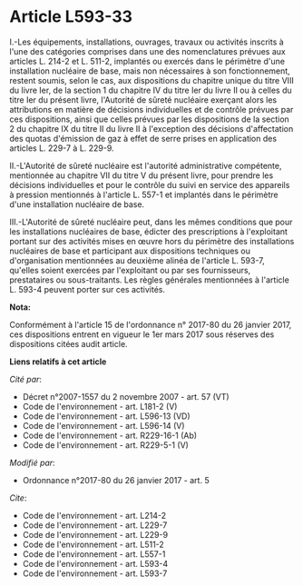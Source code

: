 # Article L593-33

I.-Les équipements, installations, ouvrages, travaux ou activités inscrits à l'une des catégories comprises dans une des
nomenclatures prévues aux articles L. 214-2 et L. 511-2, implantés ou exercés dans le périmètre d'une installation nucléaire
de base, mais non nécessaires à son fonctionnement, restent soumis, selon le cas, aux dispositions du chapitre unique du
titre VIII du livre Ier, de la section 1 du chapitre IV du titre Ier du livre II ou à celles du titre Ier du présent livre,
l'Autorité de sûreté nucléaire exerçant alors les attributions en matière de décisions individuelles et de contrôle prévues
par ces dispositions, ainsi que celles prévues par les dispositions de la section 2 du chapitre IX du titre II du livre II à
l'exception des décisions d'affectation des quotas d'émission de gaz à effet de serre prises en application des articles L.
229-7 à L. 229-9. 

II.-L'Autorité de sûreté nucléaire est l'autorité administrative compétente, mentionnée au chapitre VII du titre V du présent
livre, pour prendre les décisions individuelles et pour le contrôle du suivi en service des appareils à pression mentionnés à
l'article L. 557-1 et implantés dans le périmètre d'une installation nucléaire de base. 

III.-L'Autorité de sûreté nucléaire peut, dans les mêmes conditions que pour les installations nucléaires de base, édicter
des prescriptions à l'exploitant portant sur des activités mises en œuvre hors du périmètre des installations nucléaires de
base et participant aux dispositions techniques ou d'organisation mentionnées au deuxième alinéa de l'article L. 593-7,
qu'elles soient exercées par l'exploitant ou par ses fournisseurs, prestataires ou sous-traitants. Les règles générales
mentionnées à l'article L. 593-4 peuvent porter sur ces activités.

**Nota:**

Conformément à l'article 15 de l'ordonnance n° 2017-80 du 26 janvier 2017, ces dispositions entrent en vigueur le 1er mars
2017 sous réserves des dispositions citées audit article.

**Liens relatifs à cet article**

_Cité par_:

  - Décret n°2007-1557 du 2 novembre 2007 - art. 57 (VT)
  - Code de l'environnement - art. L181-2 (V)
  - Code de l'environnement - art. L596-13 (VD)
  - Code de l'environnement - art. L596-14 (V)
  - Code de l'environnement - art. R229-16-1 (Ab)
  - Code de l'environnement - art. R229-5-1 (V)

_Modifié par_:

  - Ordonnance n°2017-80 du 26 janvier 2017 - art. 5

_Cite_:

  - Code de l'environnement - art. L214-2
  - Code de l'environnement - art. L229-7
  - Code de l'environnement - art. L229-9
  - Code de l'environnement - art. L511-2
  - Code de l'environnement - art. L557-1
  - Code de l'environnement - art. L593-4
  - Code de l'environnement - art. L593-7
